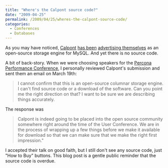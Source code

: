 ```yaml
---
title: "Where's the Calpont source code?"
date: "2009-04-25"
permalink: /2009/04/25/wheres-the-calpont-source-code/
categories:
  - Conferences
  - Databases
---
```

As you may have noticed, [Calpont][1] [has been][2] [advertising themselves][3] as an open-source storage engine for MySQL. And yet there is no source code.

A bit of back-story. When we were choosing speakers for the [Percona Performance Conference][4], I personally reviewed Calpont's submission and sent them an email on March 19th:

> I cannot confirm that this is an open-source columnar storage engine. I can't find source code or a download of the software. Can you point me the right direction on that? I want to be sure we are describing things accurately.

The response was

> Calpont is indeed going to be placed into the open source community somewhere right around the time of the User Conference. We are in the process of wrapping up a few things before we make it available for download so that we can make sure that we make the right first impression."

I accepted their talk on good faith, but I still don't see any source code, just "How to Buy" buttons. This blog post is a gentle public reminder that the source code is overdue.

 [1]: http://www.calpont.com/
 [2]: http://www.mysqlconf.com/mysql2009/public/schedule/detail/8997
 [3]: http://conferences.percona.com/percona-performance-conference-2009/schedule.html
 [4]: http://conferences.percona.com/
